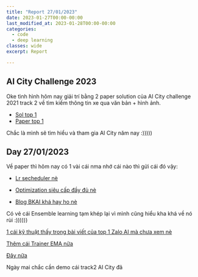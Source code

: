 ```yaml
---
title: "Report 27/01/2023"
date: 2023-01-27T00:00-00:00
last_modified_at: 2023-01-28T00:00-00:00
categories:
  - code
  - deep learning
classes: wide
excerpt: Report

---
```

## AI City Challenge 2023
Oke tình hình hôm nay giải trí bằng 2 paper solution của AI City challenge 2021 track 2 về tìm kiếm thông tin xe qua văn bản + hình ảnh.

- [Sol top 1](https://github.com/ShuaiBai623/AIC2021-T5-CLV)
- [Paper top 1](https://openaccess.thecvf.com/content/CVPR2021W/AICity/papers/Bai_Connecting_Language_and_Vision_for_Natural_Language-Based_Vehicle_Retrieval_CVPRW_2021_paper.pdf)

Chắc là mình sẽ tìm hiểu và tham gia AI City năm nay :)))))

## Day 27/01/2023
Về paper thì hôm nay có 1 vài cái nma nhớ cái nào thì gửi cái đó vậy:

- [Lr secheduler nè](https://arxiv.org/pdf/1704.00109.pdf)

- [Optimization siêu cấp đầy đủ nè](https://www.ruder.io/optimizing-gradient-descent/)

- [Blog BKAI khá hay ho nè]()

Có vẻ cái Ensemble learning tạm khép lại vì mình cũng hiểu kha khá về nó rùi :))))))

[1 cái kỹ thuật thấy trong bài viết của top 1 Zalo AI mà chưa xem nè](https://arxiv.org/abs/1906.02629)

[Thêm cái Trainer EMA nữa](https://medium0.com/analytics-vidhya/understanding-exponential-moving-averages-e3f020d9d13b)

[Đây nữa](https://medium0.com/dive-into-ml-ai/exponential-moving-average-attention-for-landmarks-based-action-recognition-e1de8376fb36)

Ngày mai chắc cần demo cái track2 AI City đã



